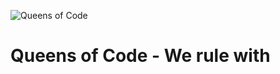 ![Queens of Code](https://github.com/kaylacrane/queens-of-code/blob/master/queens-of-code.JPG?raw=true)

# Queens of Code - We rule with <style>

Greetings, fair web traveller! What a lucky stop you have made in your journey for you have stumbled upon a most special _site_. At your tender fingertips is a first edition collaboration by **five amazing women** called the Queens of Code. First, the introductions:

- Ana Belén Funes Chica
- Claudia Santaella
- Cristina Carrascal Manzanares
- Kayla Crane
- Marina Carbonell Álvarez

Born into humble beginnings, the Queens began their rise to glory the day they first set foot in the realm of **[Adalab](https://adalab.es/)**. There they fought many a valiant battle against the likes of foes so fierce as CSS, HTML, SASS, GULP, and the Dragon Called Git. The Queens defeated them all, proving themselves brave and worthy rulers of the interlands! This project stands record to their valor and wisdom.

Built using HTML5, CSS3, mobile first responsive design, and lots of hard work.
